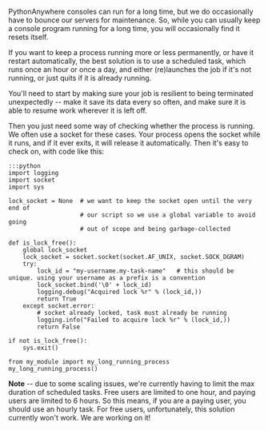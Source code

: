 
<!--
.. title: Long running tasks
.. slug: LongRunningTasks
.. date: 2015-05-13 14:35:28 UTC+01:00
.. tags:
.. category:
.. link:
.. description:
.. type: text
-->




PythonAnywhere consoles can run for a long time, but we do occasionally have to bounce our servers for maintenance. So, while you can usually keep a console program running for a long time, you will occasionally find it resets itself.

If you want to keep a process running more or less permanently, or have it restart automatically, the best solution is to use a scheduled task, which runs once an hour or once a day, and either (re)launches the job if it's not running, or just quits if it is already running.

You'll need to start by making sure your job is resilient to being terminated unexpectedly -- make it save its data every so often, and make sure it is able to resume work wherever it is left off.

Then you just need some way of checking whether the process is running. We often use a socket for these cases. Your process opens the socket while it runs, and if it ever exits, it will release it automatically. Then it's easy to check on, with code like this:

    :::python
    import logging
    import socket
    import sys

    lock_socket = None  # we want to keep the socket open until the very end of
                        # our script so we use a global variable to avoid going
                        # out of scope and being garbage-collected

    def is_lock_free():
        global lock_socket
        lock_socket = socket.socket(socket.AF_UNIX, socket.SOCK_DGRAM)
        try:
            lock_id = "my-username.my-task-name"   # this should be unique. using your username as a prefix is a convention
            lock_socket.bind('\0' + lock_id)
            logging.debug("Acquired lock %r" % (lock_id,))
            return True
        except socket.error:
            # socket already locked, task must already be running
            logging.info("Failed to acquire lock %r" % (lock_id,))
            return False

    if not is_lock_free():
        sys.exit()

    from my_module import my_long_running_process
    my_long_running_process()


**Note** -- due to some scaling issues, we're currently having to limit the max duration of scheduled tasks.  Free users are limited to one hour, and paying users are limited to 6 hours.  So this means, if you are a paying user, you should use an hourly task.  For free users, unfortunately, this solution currently won't work.  We are working on it!

